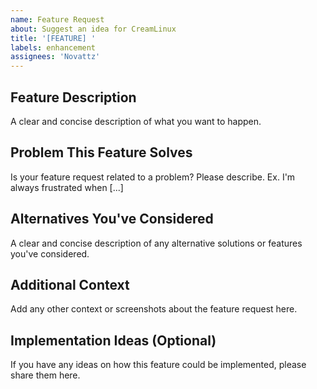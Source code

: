```yaml
---
name: Feature Request
about: Suggest an idea for CreamLinux
title: '[FEATURE] '
labels: enhancement
assignees: 'Novattz'
---
```


## Feature Description

A clear and concise description of what you want to happen.

## Problem This Feature Solves

Is your feature request related to a problem? Please describe.
Ex. I'm always frustrated when [...]

## Alternatives You've Considered

A clear and concise description of any alternative solutions or features you've considered.

## Additional Context

Add any other context or screenshots about the feature request here.

## Implementation Ideas (Optional)

If you have any ideas on how this feature could be implemented, please share them here.
